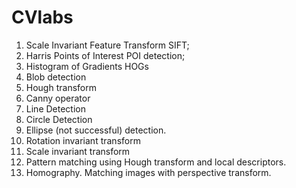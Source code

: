 # CVlabs
1. Scale Invariant Feature Transform SIFT;
2. Harris Points of Interest POI detection;
3. Histogram of Gradients HOGs
4. Blob detection
5. Hough transform
6. Canny operator
7. Line Detection
8. Circle Detection
9. Ellipse (not successful) detection.
10. Rotation invariant transform
11. Scale invariant transform
12. Pattern matching using Hough transform and local descriptors.
13. Homography. Matching images with perspective transform.
